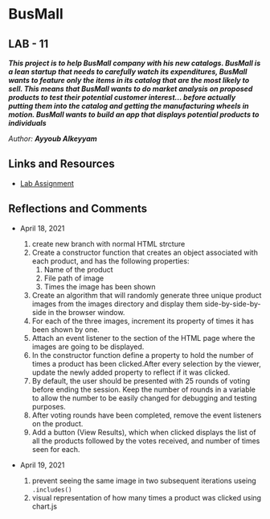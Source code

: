 # BusMall

## LAB - 11



***This project is to help BusMall company with his new catalogs. BusMall is a lean startup that needs to carefully watch its expenditures, BusMall wants to feature only the items in its catalog that are the most likely to sell. This means that BusMall wants to do market analysis on proposed products to test their potential customer interest… before actually putting them into the catalog and getting the manufacturing wheels in motion. BusMall wants to build an app that displays potential products to individuals***


*Author: **Ayyoub Alkeyyam***

## Links and Resources

- [Lab Assignment ](https://codefellows.github.io/code-201-guide/curriculum/class-11/lab/)


## Reflections and Comments

- April 18, 2021
    1. create new branch with normal HTML strcture
    2. Create a constructor function that creates an object associated with each product, and has the following properties:
        1. Name of the product
        2. File path of image
        3. Times the image has been shown
    3. Create an algorithm that will randomly generate three unique product images from the images directory and display them side-by-side-by-side in the browser window.
    4. For each of the three images, increment its property of times it has been shown by one.
    5. Attach an event listener to the section of the HTML page where the images are going to be displayed.
    6. In the constructor function define a property to hold the number of times a product has been clicked.After every selection by the viewer, update the newly added property to reflect if it was clicked.
    7. By default, the user should be presented with 25 rounds of voting before ending the session. Keep the number of rounds in a variable to allow the number to be easily changed for debugging and testing purposes.
    8. After voting rounds have been completed, remove the event listeners on the product.
    9. Add a button (View Results), which when clicked displays the list of all the products followed by the votes received, and number of times seen for each.

- April 19, 2021
    1. prevent seeing the same image in two subsequent iterations useing `.includes()`
    2. visual representation of how many times a product was clicked using chart.js


